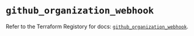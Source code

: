 # `github_organization_webhook`

Refer to the Terraform Registory for docs: [`github_organization_webhook`](https://registry.terraform.io/providers/integrations/github/5.33.0/docs/resources/organization_webhook).
